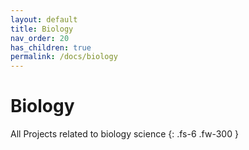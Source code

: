 ```yaml
---
layout: default
title: Biology
nav_order: 20
has_children: true
permalink: /docs/biology
---
```


# Biology

All Projects related to biology science
{: .fs-6 .fw-300 }
